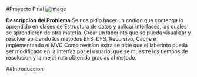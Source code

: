 #Proyecto Final
![image](https://github.com/user-attachments/assets/b7911555-df7e-446c-a1e1-fa5542b0ca58)

**Descripcion del Problema**
Se nos pidio hacer un codigo que contenga lo aprendido en clases de Estructura de datos y aplicar interfaces, las cuales se aprendieron de otra materia.
Crear un laberinto que se pueda visualizar y resolver aplicando los metodos BFS, DFS, Recursivo, Cache e implementando el MVC
Como revision extra se pide que el laberinto pueda ser modificado en la interfaz por el usuario, que se muestre los tiempos de resolucion y la mejor ruta obtenida gracias al metodo.

##Introduccion
